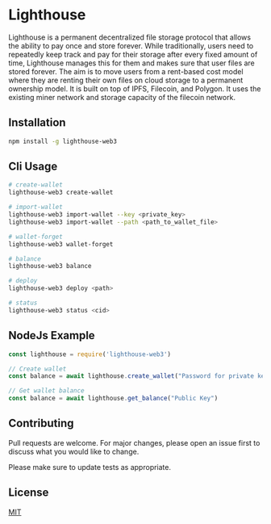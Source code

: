 # Lighthouse

Lighthouse is a permanent decentralized file storage protocol that allows the ability to pay once and store forever. While traditionally, users need to repeatedly keep track and pay for their storage after every fixed amount of time, Lighthouse manages this for them and makes sure that user files are stored forever. The aim is to move users from a rent-based cost model where they are renting their own files on cloud storage to a permanent ownership model. It is built on top of IPFS, Filecoin, and Polygon. It uses the existing miner network and storage capacity of the filecoin network.

## Installation

```bash
npm install -g lighthouse-web3
```

## Cli Usage
```bash
# create-wallet
lighthouse-web3 create-wallet

# import-wallet
lighthouse-web3 import-wallet --key <private_key>
lighthouse-web3 import-wallet --path <path_to_wallet_file>

# wallet-forget
lighthouse-web3 wallet-forget

# balance
lighthouse-web3 balance

# deploy
lighthouse-web3 deploy <path>

# status
lighthouse-web3 status <cid>
``` 

## NodeJs Example
```javascript
const lighthouse = require('lighthouse-web3')

// Create wallet
const balance = await lighthouse.create_wallet("Password for private key encryption")

// Get wallet balance
const balance = await lighthouse.get_balance("Public Key")
```

## Contributing
Pull requests are welcome. For major changes, please open an issue first to discuss what you would like to change.

Please make sure to update tests as appropriate.

## License
[MIT](https://choosealicense.com/licenses/mit/)
